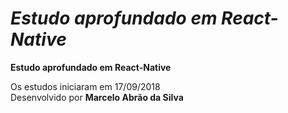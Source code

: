 
*Estudo aprofundado em React-Native*
=======
**Estudo aprofundado em React-Native**

Os estudos iniciaram em 17/09/2018  
Desenvolvido por **Marcelo Abrão da Silva**

